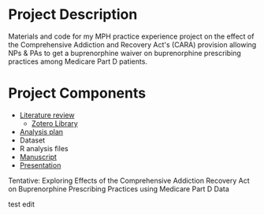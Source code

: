 # Project Description

Materials and code for my MPH practice experience project on the effect of the Comprehensive Addiction and Recovery Act's (CARA) provision allowing NPs & PAs to get a buprenorphine waiver on buprenorphine prescribing practices among Medicare Part D patients.

# Project Components

 - [Literature review](https://docs.google.com/document/d/1aBkVKt-Ny3Cuo86kX5cFCFNR90MOJerHtPYCwWY5o0k)
    - [Zotero Library](https://www.zotero.org/groups/5256893/buprenorphine__cara/library)
 - [Analysis plan](https://docs.google.com/document/d/1zVPqWMJw89IeluJzvXs566kgcionw_nMUBPAZDtGg30)
 - Dataset
 - R analysis files
 - [Manuscript](https://docs.google.com/document/d/1eOHztptP_PlpvaBoXK2Nw3XNc5rpJBeZzovSYVu1vfo)
 - [Presentation](https://docs.google.com/presentation/d/10U3TzVnEd3zpRZZ3eaKIbNz_-pKdhGjyaQu43tyH0tc)


Tentative: Exploring Effects of the Comprehensive Addiction Recovery Act on Buprenorphine Prescribing Practices using Medicare Part D Data

test edit